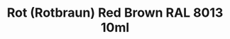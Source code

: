 ---
layout: product
title: "Rot (Rotbraun) Red Brown RAL 8013 10ml"
price: "330" 
desc: "Acrylic Laquer 10mL"
img_path: "/assets/img/RC066.webp"
brand: "AK "
available: false
special_offer: false
new: false
soon: false
cat: "020000"
subcat: "020200"
subsubcat: "020201"
sifra: "RC066"
popular: false
---